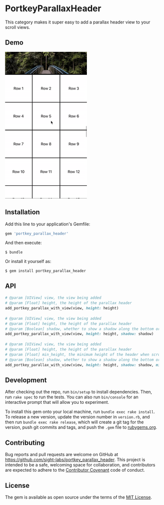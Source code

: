 # PortkeyParallaxHeader

This category makes it super easy to add a parallax header view to your scroll views.

## Demo
![Alt Text](https://github.com/sight-labs/portkey_parallax_header/raw/master/example.gif)

## Installation

Add this line to your application's Gemfile:

```ruby
gem 'portkey_parallax_header'
```

And then execute:

    $ bundle

Or install it yourself as:

    $ gem install portkey_parallax_header

## API

```ruby
# @param [UIView] view, the view being added
# @param [Float] height, the height of the parallax header
add_portkey_parallax_with_view(view, height: height)

# @param [UIView] view, the view being added
# @param [Float] height, the height of the parallax header
# @param [Boolean] shadow, whether to show a shadow along the bottom or not
add_portkey_parallax_with_view(view, height: height, shadow: shadow)

# @param [UIView] view, the view being added
# @param [Float] height, the height of the parallax header
# @param [Float] min_height, the minimum height of the header when scrolling up
# @param [Boolean] shadow, whether to show a shadow along the bottom or not
add_portkey_parallax_with_view(view, height: height, shadow: shadow, min_height: min_height)
```

## Development

After checking out the repo, run `bin/setup` to install dependencies. Then, run `rake spec` to run the tests. You can also run `bin/console` for an interactive prompt that will allow you to experiment.

To install this gem onto your local machine, run `bundle exec rake install`. To release a new version, update the version number in `version.rb`, and then run `bundle exec rake release`, which will create a git tag for the version, push git commits and tags, and push the `.gem` file to [rubygems.org](https://rubygems.org).

## Contributing

Bug reports and pull requests are welcome on GitHub at https://github.com/sight-labs/portkey_parallax_header. This project is intended to be a safe, welcoming space for collaboration, and contributors are expected to adhere to the [Contributor Covenant](http://contributor-covenant.org) code of conduct.


## License

The gem is available as open source under the terms of the [MIT License](http://opensource.org/licenses/MIT).

